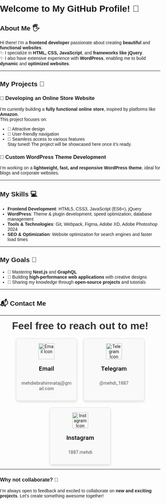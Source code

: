 # Welcome to My GitHub Profile! 👋

## About Me 🖐️
Hi there! I’m a **frontend developer** passionate about creating **beautiful** and **functional websites**.  
✨ I specialize in **HTML, CSS, JavaScript**, and **frameworks like jQuery**.  
✨ I also have extensive experience with **WordPress**, enabling me to build **dynamic** and **optimized websites**.  

---

## My Projects 🚀

### 🔧 **Developing an Online Store Website**  
I’m currently building a **fully functional online store**, inspired by platforms like **Amazon**.  
This project focuses on:  
- 📌 Attractive design  
- 📌 User-friendly navigation  
- 📌 Seamless access to various features  
Stay tuned! The project will be showcased here once it’s ready.  

### 🔧 **Custom WordPress Theme Development**  
I’m working on a **lightweight, fast, and responsive WordPress theme**, ideal for blogs and corporate websites.  

---

## My Skills 💻

- **Frontend Development**: HTML5, CSS3, JavaScript (ES6+), jQuery  
- **WordPress**: Theme & plugin development, speed optimization, database management  
- **Tools & Technologies**: Git, Webpack, Figma, Adobe XD, Adobe Photoshop 2024  
- **SEO & Optimization**: Website optimization for search engines and faster load times  

---

## My Goals 🌟

- 🚀 Mastering **Next.js** and **GraphQL**  
- 🚀 Building **high-performance web applications** with creative designs  
- 🚀 Sharing my knowledge through **open-source projects** and tutorials  

---

## 📬 Contact Me  
---

<style>
  @import url('https://fonts.googleapis.com/css2?family=Poppins:wght@300;400;600&family=Roboto:wght@300;400;500&display=swap');

  body {
    font-family: 'Poppins', sans-serif;
    margin: 0;
    padding: 0;
  }

  .contact-header {
    text-align: center;
    font-size: 2rem;
    font-weight: 600;
    color: #333;
    margin-bottom: 20px;
  }

  .contact-container {
    display: flex;
    justify-content: center;
    flex-wrap: wrap;
    gap: 20px;
  }

  .contact-card {
    border: 1px solid #ddd;
    border-radius: 8px;
    padding: 15px;
    text-align: center;
    width: 160px;
    background-color: #f9f9f9;
    box-shadow: 0 4px 6px rgba(0, 0, 0, 0.1);
    font-family: 'Roboto', sans-serif;
  }

  .contact-card h4 {
    font-size: 1.2rem;
    color: #000;
    font-weight: 500;
    margin-top: 10px;
  }

  .contact-card p {
    font-size: 0.9rem;
    color: #555;
  }

  .contact-card img {
    width: 50px;
    margin-bottom: 8px;
  }

  .contact-card a {
    text-decoration: none;
    color: inherit;
  }
</style>

<div class="contact-header">Feel free to reach out to me!</div>

<div class="contact-container">
    
  <!-- Email Card -->
  <div class="contact-card">
      <a href="mailto:mehdiebrahimnataj@gmail.com">
          <img src="https://img.icons8.com/?size=64&width=100&id=CXYJjRfKlwI9&format=png&color=000000" alt="Email Icon">
          <h4>Email</h4>
          <p>mehdiebrahimnataj@gmail.com</p>
      </a>
  </div>
  
  <!-- Telegram Card -->
  <div class="contact-card">
      <a href="https://t.me/mehdi_1887">
          <img src="https://img.icons8.com/?size=64&id=oWiuH0jFiU0R&format=png&color=000000" alt="Telegram Icon">
          <h4>Telegram</h4>
          <p>@mehdi_1887</p>
      </a>
  </div>
  
  <!-- Instagram Card -->
  <div class="contact-card">
      <a href="https://instagram.com/1887.mehdi">
          <img src="https://img.icons8.com/?size=64&id=Xy10Jcu1L2Su&format=png&color=000000" alt="Instagram Icon">
          <h4>Instagram</h4>
          <p>1887.mehdi</p>
      </a>
  </div>

</div>





---

### Why not collaborate? 🤝  
I’m always open to feedback and excited to collaborate on **new and exciting projects**. Let’s create something awesome together!
